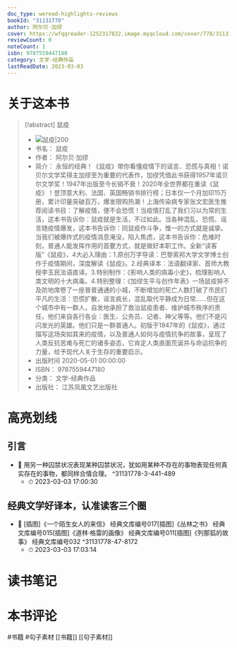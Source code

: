 ```yaml
---
doc_type: weread-highlights-reviews
bookId: "31131778"
author: 阿尔贝·加缪
cover: https://wfqqreader-1252317822.image.myqcloud.com/cover/778/31131778/t7_31131778.jpg
reviewCount: 0
noteCount: 1
isbn: 9787559447180
category: 文学-经典作品
lastReadDate: 2023-03-03
---
```

# 关于这本书
> [!abstract] 鼠疫
> - ![ 鼠疫|200](https://wfqqreader-1252317822.image.myqcloud.com/cover/778/31131778/t7_31131778.jpg)
> - 书名： 鼠疫
> - 作者： 阿尔贝·加缪
> - 简介： 永恒的经典！《鼠疫》带你看懂疫情下的谣言、恐慌与真相！诺贝尔文学奖得主加缪至为重要的代表作，加缪凭借此书获得1957年诺贝尔文学奖！1947年出版至今长销不衰！2020年全世界都在重读《鼠疫》！登顶意大利、法国、英国畅销书排行榜；日本仅一个月加印15万册，累计印量突破百万，爆发限购热潮！上海传染病专家张文宏医生推荐阅读书目：了解疫情，便不会恐慌！当疫情打乱了我们习以为常的生活，这本书告诉你：鼠疫就是生活，不过如此。当各种混乱、恐慌、谣言随疫情爆发，这本书告诉你：同鼠疫作斗争，惟一的方式就是诚挚。当我们被爆炸式的疫情消息淹没，陷入焦虑，这本书告诉你：危难时刻，普通人能发挥作用的首要方式，就是做好本职工作。全新“读客版”《鼠疫》，4大必入理由：1.原创万字导读：巴黎索邦大学文学博士创作于疫情期间，深度解读《鼠疫》。2.经典译本：法语翻译家、首师大教授李玉民法语直译。3.特别制作：《影响人类的病毒小史》，梳理影响人类文明的十大病毒。4.特别整理：《加缪生平与创作年表》一场鼠疫猝不及防地席卷了一座普普通通的小城，不断增加的死亡人数打破了市民们平凡的生活：恐慌扩散，谣言疯长，混乱取代平静成为日常……但在这个城市中有一群人，自发地承担了救治鼠疫患者、维护城市秩序的责任，他们来自各行各业：医生、公务员、记者、神父等等。他们不是闪闪发光的英雄。他们只是一群普通人。初版于1947年的《鼠疫》，通过描写这场突如其来的疫情，以及普通人如何与疫情抗争的故事，呈现了人类反抗苦难与死亡的诸多姿态，它肯定人类直面荒诞并与命运抗争的力量，给予现代人关于生存的重要启示。
> - 出版时间 2020-05-01 00:00:00
> - ISBN： 9787559447180
> - 分类： 文学-经典作品
> - 出版社： 江苏凤凰文艺出版社

# 高亮划线

## 引言


- 📌 用另一种囚禁状况表现某种囚禁状况，犹如用某种不存在的事物表现任何真实存在的事物，都同样合情合理。 ^31131778-3-441-489
    - ⏱ 2023-03-03 17:00:30 
## 经典文学好译本，认准读客三个圈


- 📌 [插图]《一个陌生女人的来信》 经典文库编号017[插图]《丛林之书》 经典文库编号015[插图]《道林·格雷的画像》 经典文库编号011[插图]《列那狐的故事》 经典文库编号032 ^31131778-47-8172
    - ⏱ 2023-03-03 17:03:14 
# 读书笔记

# 本书评论
#书籍 #句子素材  [[书籍]] [[句子素材]] 